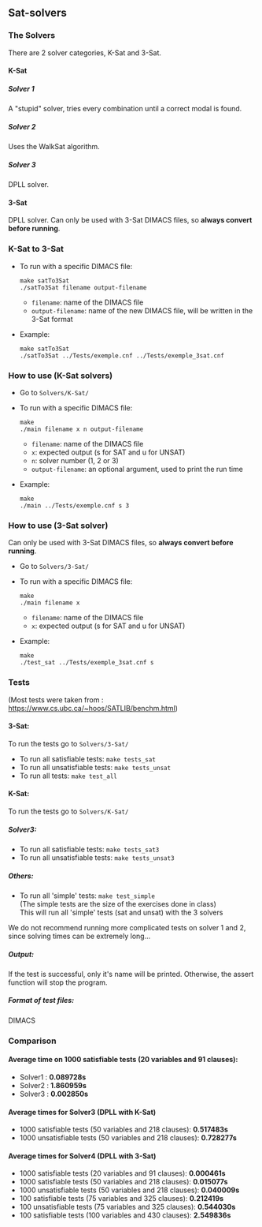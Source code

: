## Sat-solvers

### The Solvers

There are 2 solver categories, K-Sat and 3-Sat.

#### K-Sat

##### Solver 1

A "stupid" solver, tries every combination until a correct modal is found.

##### Solver 2

Uses the WalkSat algorithm.

##### Solver 3

DPLL solver.

#### 3-Sat

DPLL solver.
Can only be used with 3-Sat DIMACS files, so **always convert before running**.

### K-Sat to 3-Sat

- To run with a specific DIMACS file:
    ```
    make satTo3Sat
    ./satTo3Sat filename output-filename
    ```
  - `filename`: name of the DIMACS file
  - `output-filename`: name of the new DIMACS file, will be written in the 3-Sat format

- Example:
    ```
    make satTo3Sat
    ./satTo3Sat ../Tests/exemple.cnf ../Tests/exemple_3sat.cnf 
    ```

### How to use (K-Sat solvers)
- Go to ```Solvers/K-Sat/```
- To run with a specific DIMACS file:
    ```
    make
    ./main filename x n output-filename
    ```
  - `filename`: name of the DIMACS file
  - `x`: expected output (s for SAT and u for UNSAT)
  - `n`: solver number (1, 2 or 3)
  - `output-filename`: an optional argument, used to print the run time

- Example:
    ```
    make
    ./main ../Tests/exemple.cnf s 3
    ```

### How to use (3-Sat solver)

Can only be used with 3-Sat DIMACS files, so **always convert before running**.

- Go to ```Solvers/3-Sat/```
- To run with a specific DIMACS file:
    ```
    make
    ./main filename x
    ```
  - `filename`: name of the DIMACS file
  - `x`: expected output (s for SAT and u for UNSAT)

- Example:
    ```
    make
    ./test_sat ../Tests/exemple_3sat.cnf s
    ```

### Tests

(Most tests were taken from : https://www.cs.ubc.ca/~hoos/SATLIB/benchm.html)
#### 3-Sat:
To run the tests go to ```Solvers/3-Sat/```
- To run all satisfiable tests:
  ```make tests_sat```
- To run all unsatisfiable tests:
  ```make tests_unsat```
- To run all tests:
  ```make test_all```


#### K-Sat:
To run the tests go to ```Solvers/K-Sat/```
##### Solver3:
- To run all satisfiable tests:
  ```make tests_sat3```
- To run all unsatisfiable tests: 
  ```make tests_unsat3```

##### Others:
- To run all 'simple' tests: 
  ```make test_simple```  
(The simple tests are the size of the exercises done in class)  
This will run all 'simple' tests (sat and unsat) with the 3 solvers


We do not recommend running more complicated tests on solver 1 and 2, since solving times can be extremely long...

##### Output:

If the test is successful, only it's name will be printed.
Otherwise, the assert function will stop the program.

##### Format of test files:

DIMACS

### Comparison

#### Average time on 1000 satisfiable tests (20 variables and 91 clauses):

- Solver1 : **0.089728s**
- Solver2 : **1.860959s**
- Solver3 : **0.002850s**

#### Average times for Solver3 (DPLL with K-Sat)

- 1000 satisfiable tests (50 variables and 218 clauses): **0.517483s**
- 1000 unsatisfiable tests (50 variables and 218 clauses): **0.728277s**

#### Average times for Solver4 (DPLL with 3-Sat)

- 1000 satisfiable tests (20 variables and 91 clauses): **0.000461s**
- 1000 satisfiable tests (50 variables and 218 clauses): **0.015077s**
- 1000 unsatisfiable tests (50 variables and 218 clauses): **0.040009s**
- 100 satisfiable tests (75 variables and 325 clauses): **0.212419s**
- 100 unsatisfiable tests (75 variables and 325 clauses): **0.544030s**
- 100 satisfiable tests (100 variables and 430 clauses): **2.549836s**


